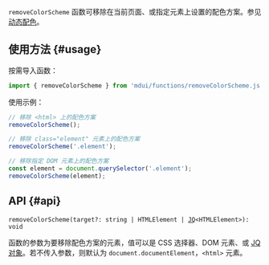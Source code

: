 `removeColorScheme` 函数可移除在当前页面、或指定元素上设置的配色方案。参见 [动态配色](/docs/2/styles/dynamic-color)。

## 使用方法 {#usage}

按需导入函数：

```js
import { removeColorScheme } from 'mdui/functions/removeColorScheme.js';
```

使用示例：

```js
// 移除 <html> 上的配色方案
removeColorScheme();

// 移除 class="element" 元素上的配色方案
removeColorScheme('.element');

// 移除指定 DOM 元素上的配色方案
const element = document.querySelector('.element');
removeColorScheme(element);
```

## API {#api}

<pre><code class="nohighlight">removeColorScheme(target?: string | HTMLElement | <a href="/docs/2/functions/jq">JQ</a>&lt;HTMLElement&gt;): void</code></pre>

函数的参数为要移除配色方案的元素，值可以是 CSS 选择器、DOM 元素、或 [JQ 对象](/docs/2/functions/jq)。若不传入参数，则默认为 `document.documentElement`，`<html>` 元素。
